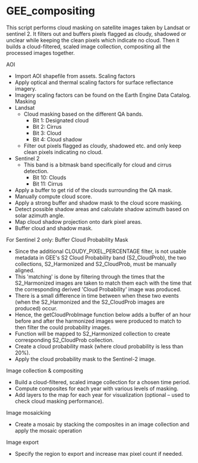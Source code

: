 # GEE_compositing

This script performs cloud masking on satellite images taken by Landsat or sentinel 2. It filters out and buffers pixels flagged as cloudy, shadowed or unclear while keeping the clean pixels which indicate no cloud. Then it builds a cloud-filtered, scaled image collection, compositing all the processed images together. 

AOI
  -	Import AOI shapefile from assets.
Scaling factors
  -	Apply optical and thermal scaling factors for surface reflectance imagery.
  -	Imagery scaling factors can be found on the Earth Engine Data Catalog.
Masking
  -	Landsat
    -	Cloud masking based on the different QA bands. 
        -	Bit 1: Designated cloud
        -	Bit 2: Cirrus
        -	Bit 3: Cloud
        -	Bit 4: Cloud shadow
    - Filter out pixels flagged as cloudy, shadowed etc. and only keep clean pixels indicating no cloud.   
  -	Sentinel 2
    - This band is a bitmask band specifically for cloud and cirrus detection.
        -	Bit 10: Clouds
        -	Bit 11: Cirrus
  -	Apply a buffer to get rid of the clouds surrounding the QA mask. 
  -	Manually compute cloud score. 
  -	Apply a strong buffer and shadow mask to the cloud score masking. 
  -	Detect possible shadow areas and calculate shadow azimuth based on solar azimuth angle. 
  -	Map cloud shadow projection onto dark pixel areas. 
  -	Buffer cloud and shadow mask. 

For Sentinel 2 only:
Buffer Cloud Probability Mask
  -	Since the additional CLOUDY_PIXEL_PERCENTAGE filter, is not usable metadata in GEE's S2 Cloud Probability band (S2_CloudProb),      the two collections, S2_Harmonized and S2_CloudProb, must be manually aligned.
  -	This 'matching' is done by filtering through the times that the S2_Harmonized images are taken to match them each with the time     that the corresponding derived 'Cloud Probability' image was produced.
  -	There is a small difference in time between when these two events (when the S2_Harmonized and the S2_CloudProb images are     
    produced) occur.
  -	Hence, the getCloudProbImage function below adds a buffer of an hour before and after the harmonized images were produced to 
    match to then filter the could probability images.
  -	Function will be mapped to S2_Harmonized collection to create corresponding S2_CloudProb collection. 
  -	Create a cloud probability mask (where cloud probability is less than 20%).
  -	Apply the cloud probability mask to the Sentinel-2 image.

Image collection & compositing 
  -	Build a cloud-filtered, scaled image collection for a chosen time period. 
  -	Compute composites for each year with various levels of masking. 
  -	Add layers to the map for each year for visualization (optional – used to check cloud masking performance).

Image mosaicking 
  -	Create a mosaic by stacking the composites in an image collection and apply the mosaic operation 

Image export 
  -	Specify the region to export and increase max pixel count if needed. 
